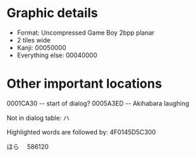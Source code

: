 # Graphic details
* Format: Uncompressed Game Boy 2bpp planar
* 2 tiles wide
* Kanji: 00050000
* Everything else: 00040000

# Other important locations
0001CA30 -- start of dialog?
0005A3ED -- Akihabara laughing

Not in dialog table:
ハ

Highlighted words are followed by:
4F0145D5C300

ほら　
586120
